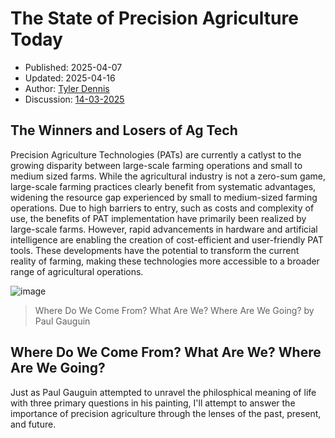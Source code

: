 # The State of Precision Agriculture Today
- Published: 2025-04-07
- Updated: 2025-04-16
- Author: [Tyler Dennis](https://tylrdnns.substack.com/)
- Discussion: [14-03-2025](https://plantos.discourse.group/t/this-week-14-03-2025/11)

## The Winners and Losers of Ag Tech
Precision Agriculture Technologies (PATs) are currently a catlyst to the growing disparity between large-scale farming operations and small to medium sized farms. While the agricultural industry is not a zero-sum game, large-scale farming practices clearly benefit from systematic advantages, widening the resource gap experienced by small to medium-sized farming operations. Due to high barriers to entry, such as costs and complexity of use, the benefits of PAT implementation have primarily been realized by large-scale farms. However, rapid advancements in hardware and artificial intelligence are enabling the creation of cost-efficient and user-friendly PAT tools. These developments have the potential to transform the current reality of farming, making these technologies more accessible to a broader range of agricultural operations.

![image](https://github.com/user-attachments/assets/4fd579d9-913f-457d-a8fd-6f59c741f3ea)
> Where Do We Come From? What Are We? Where Are We Going? by Paul Gauguin

## Where Do We Come From? What Are We? Where Are We Going?
Just as Paul Gauguin attempted to unravel the philosphical meaning of life with three primary questions in his painting, I'll attempt to answer the importance of precision agriculture through the lenses of the past, present, and future.
